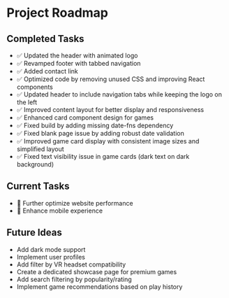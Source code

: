 # Project Roadmap

## Completed Tasks
- ✅ Updated the header with animated logo
- ✅ Revamped footer with tabbed navigation
- ✅ Added contact link
- ✅ Optimized code by removing unused CSS and improving React components
- ✅ Updated header to include navigation tabs while keeping the logo on the left
- ✅ Improved content layout for better display and responsiveness
- ✅ Enhanced card component design for games
- ✅ Fixed build by adding missing date-fns dependency
- ✅ Fixed blank page issue by adding robust date validation
- ✅ Improved game card display with consistent image sizes and simplified layout
- ✅ Fixed text visibility issue in game cards (dark text on dark background)

## Current Tasks
- 🔄 Further optimize website performance
- 🔄 Enhance mobile experience

## Future Ideas
- Add dark mode support
- Implement user profiles
- Add filter by VR headset compatibility
- Create a dedicated showcase page for premium games
- Add search filtering by popularity/rating
- Implement game recommendations based on play history 